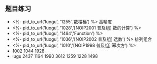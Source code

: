 ## 题目练习

- <%- pid_to_url('luogu', '1255','数楼梯') %> 高精度
- <%- pid_to_url('luogu', '1028','[NOIP2001 普及组] 数的计算') %>
- <%- pid_to_url('luogu', '1464','Function') %>
- <%- pid_to_url('luogu', '1036','[NOIP2002 普及组] 选数') %> 排列组合
- <%- pid_to_url('luogu', '1010','[NOIP1998 普及组] 幂次方') %>
- 1002 1044 1928
- lugu 2437 1164 1990 3612 1259 1228 1498
